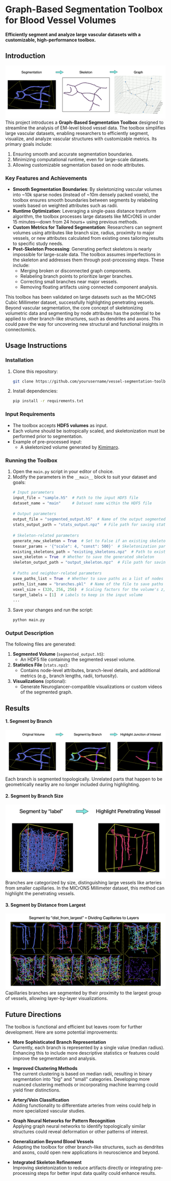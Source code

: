 # Graph-Based Segmentation Toolbox for Blood Vessel Volumes

**Efficiently segment and analyze large vascular datasets with a customizable, high-performance toolbox.**

##  Introduction
![Workflow Chart](images/workflow_chart.png)
This project introduces a **Graph-Based Segmentation Toolbox** designed to streamline the analysis of EM-level blood vessel data. The toolbox simplifies large vascular datasets, enabling researchers to efficiently segment, visualize, and analyze vascular structures with customizable metrics. Its primary goals include:
1. Ensuring smooth and accurate segmentation boundaries.
2. Minimizing computational runtime, even for large-scale datasets.
3. Allowing customizable segmentation based on node attributes.

### Key Features and Achievements
- **Smooth Segmentation Boundaries**: By skeletonizing vascular volumes into ~10k sparse nodes (instead of ~10m densely packed voxels), the toolbox ensures smooth boundaries between segments by relabeling voxels based on weighted attributes such as radii.
- **Runtime Optimization**: Leveraging a single-pass distance transform algorithm, the toolbox processes large datasets like MICrONS in under 15 minutes—down from 24 hours+ using previous methods.
- **Custom Metrics for Tailored Segmentation**: Researchers can segment volumes using attributes like branch size, radius, proximity to major vessels, or new attributes calculated from existing ones tailoring results to specific study needs.
- **Post-Skeleton Processing**: Generating perfect skeletons is nearly impossible for large-scale data. The toolbox assumes imperfections in the skeleton and addresses them through post-processing steps. These include:
  - Merging broken or disconnected graph components.
  - Relabeling branch points to prioritize larger branches.
  - Correcting small branches near major vessels.
  - Removing floating artifacts using connected component analysis.

This toolbox has been validated on large datasets such as the MICrONS Cubic Millimeter dataset, successfully highlighting penetrating vessels. Beyond vascular segmentation, the core concept of skeletonizing volumetric data and segmenting by node attributes has the potential to be applied to other branch-like structures, such as dendrites and axons. This could pave the way for uncovering new structural and functional insights in connectomics.

## Usage Instructions

### **Installation**
1. Clone this repository:
   ```bash
   git clone https://github.com/yourusername/vessel-segmentation-toolbox.git
   ```
2. Install dependencies:
   ```bash
   pip install -r requirements.txt
   ```
### **Input Requirements**
- The toolbox accepts **HDF5 volumes** as input.
- Each volume should be isotropically scaled, and skeletonization must be performed prior to segmentation.
- Example of pre-processed input:
  - A skeletonized volume generated by [Kimimaro](https://github.com/seung-lab/kimimaro).

### **Running the Toolbox**
1. Open the `main.py` script in your editor of choice.
2. Modify the parameters in the `__main__` block to suit your dataset and goals:
   ```python
   # Input parameters
   input_file = "sample.h5"  # Path to the input HDF5 file
   dataset_name = "main"     # Dataset name within the HDF5 file

   # Output parameters
   output_file = "segmented_output.h5"  # Name of the output segmented volume
   stats_output_path = "stats_output.npz"  # File path for saving statistics

   # Skeleton-related parameters
   generate_new_skeleton = True  # Set to False if an existing skeleton is provided
   teasar_params = '{"scale": 4, "const": 500}'  # Skeletonization parameters
   existing_skeletons_path = "existing_skeletons.npz"  # Path to existing skeleton file
   save_skeleton = True  # Whether to save the generated skeleton
   skeleton_output_path = "output_skeleton.npz"  # File path for saving the skeleton

   # Paths and neighbor-related parameters
   save_paths_list = True  # Whether to save paths as a list of nodes
   paths_list_name = "branches.pkl"  # Name of the file to save paths as pickle
   voxel_size = (320, 256, 256)  # Scaling factors for the volume's z, y, x axes
   target_labels = [1]  # Labels to keep in the input volume
   ...
   ```
3. Save your changes and run the script:
   ```bash
   python main.py
   ```
### **Output Description**
The following files are generated:
1. **Segmented Volume** (`segmented_output.h5`):
   - An HDF5 file containing the segmented vessel volume.
2. **Statistics File** (`stats.npz`):
   - Contains node-level attributes, branch-level details, and additional metrics (e.g., branch lengths, radii, tortuosity).
3. **Visualizations** (optional):
   - Generate Neuroglancer-compatible visualizations or custom videos of the segmented graph.

## Results

#### **1. Segment by Branch**
![Segment by Branch](images/segment_by_branch.png)
Each branch is segmented topologically. Unrelated parts that happen to be geometrically nearby are no longer included during highlighting.

#### **2. Segment by Branch Size**
![Segment by Branch Size](images/segment_by_branch_size.png)
Branches are categorized by size, distinguishing large vessels like arteries from smaller capillaries. In the MICrONS Millimeter dataset, this method can highlight the penetrating vessels.

#### **3. Segment by Distance from Largest**
![Segment by Distance from Largest](images/segment_by_distance.png)
Capillaries branches are segmented by their proximity to the largest group of vessels, allowing layer-by-layer visualizations.

## Future Directions

The toolbox is functional and efficient but leaves room for further development. Here are some potential improvements:

- **More Sophisticated Branch Representation**  
  Currently, each branch is represented by a single value (median radius). Enhancing this to include more descriptive statistics or features could improve the segmentation and analysis.

- **Improved Clustering Methods**  
  The current clustering is based on median radii, resulting in binary segmentation into "big" and "small" categories. Developing more nuanced clustering methods or incorporating machine learning could yield finer distinctions.

- **Artery/Vein Classification**  
  Adding functionality to differentiate arteries from veins could help in more specialized vascular studies.

- **Graph Neural Networks for Pattern Recognition**  
  Applying graph neural networks to identify topologically similar structures could reveal deformation or other patterns of interest.

- **Generalization Beyond Blood Vessels**  
  Adapting the toolbox for other branch-like structures, such as dendrites and axons, could open new applications in neuroscience and beyond.

- **Integrated Skeleton Refinement**  
  Improving skeletonization to reduce artifacts directly or integrating pre-processing steps for better input data quality could enhance results.
